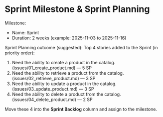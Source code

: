 # Sprint Milestone & Sprint Planning

Milestone:
- Name: Sprint
- Duration: 2 weeks (example: 2025-11-03 to 2025-11-16)

Sprint Planning outcome (suggested):
Top 4 stories added to the Sprint (in priority order):
1. Need the ability to create a product in the catalog. (issues/01_create_product.md) — 5 SP
2. Need the ability to retrieve a product from the catalog. (issues/02_retrieve_product.md) — 3 SP
3. Need the ability to update a product in the catalog. (issues/03_update_product.md) — 3 SP
4. Need the ability to delete a product from the catalog. (issues/04_delete_product.md) — 2 SP

Move these 4 into the **Sprint Backlog** column and assign to the milestone.
